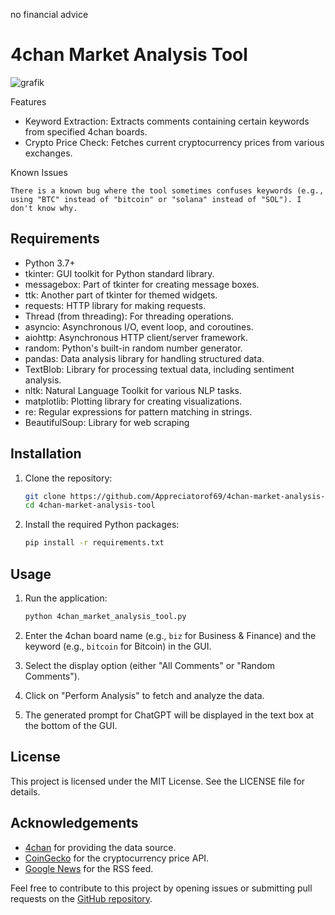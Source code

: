 no financial advice
# 4chan Market Analysis Tool

![grafik](https://github.com/Appreciatorof69/4chan-Market-Analysis-Tool/assets/124309106/57d7ac01-234a-4f96-8684-e5dad64bb5b3)



Features

- Keyword Extraction: Extracts comments containing certain keywords from specified 4chan boards.
- Crypto Price Check: Fetches current cryptocurrency prices from various exchanges.

Known Issues

    There is a known bug where the tool sometimes confuses keywords (e.g., using "BTC" instead of "bitcoin" or "solana" instead of "SOL"). I don't know why.

## Requirements

- Python 3.7+
- tkinter: GUI toolkit for Python standard library.
- messagebox: Part of tkinter for creating message boxes.
- ttk: Another part of tkinter for themed widgets.
- requests: HTTP library for making requests.
- Thread (from threading): For threading operations.
- asyncio: Asynchronous I/O, event loop, and coroutines.
- aiohttp: Asynchronous HTTP client/server framework.
- random: Python's built-in random number generator.
- pandas: Data analysis library for handling structured data.
- TextBlob: Library for processing textual data, including sentiment analysis.
- nltk: Natural Language Toolkit for various NLP tasks.
- matplotlib: Plotting library for creating visualizations.
- re: Regular expressions for pattern matching in strings.
- BeautifulSoup: Library for web scraping

## Installation

1. Clone the repository:
   ```sh
   git clone https://github.com/Appreciatorof69/4chan-market-analysis-tool.git
   cd 4chan-market-analysis-tool
   ```

2. Install the required Python packages:
   ```sh
   pip install -r requirements.txt
   ```

## Usage

1. Run the application:
   ```sh
   python 4chan_market_analysis_tool.py
   ```

2. Enter the 4chan board name (e.g., `biz` for Business & Finance) and the keyword (e.g., `bitcoin` for Bitcoin) in the GUI.
3. Select the display option (either "All Comments" or "Random Comments").
4. Click on "Perform Analysis" to fetch and analyze the data.
5. The generated prompt for ChatGPT will be displayed in the text box at the bottom of the GUI.


## License

This project is licensed under the MIT License. See the LICENSE file for details.

## Acknowledgements

- [4chan](https://www.4chan.org) for providing the data source.
- [CoinGecko](https://www.coingecko.com) for the cryptocurrency price API.
- [Google News](https://news.google.com) for the RSS feed.

Feel free to contribute to this project by opening issues or submitting pull requests on the [GitHub repository](https://github.com/yourusername/4chan-market-analysis-tool).

